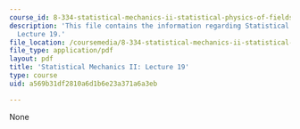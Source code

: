 ```yaml
---
course_id: 8-334-statistical-mechanics-ii-statistical-physics-of-fields-spring-2014
description: 'This file contains the information regarding Statistical Mechanics II:
  Lecture 19.'
file_location: /coursemedia/8-334-statistical-mechanics-ii-statistical-physics-of-fields-spring-2014/a569b31df2810a6d1b6e23a371a6a3eb_MIT8_334S14_Lec19.pdf
file_type: application/pdf
layout: pdf
title: 'Statistical Mechanics II: Lecture 19'
type: course
uid: a569b31df2810a6d1b6e23a371a6a3eb

---
```

None